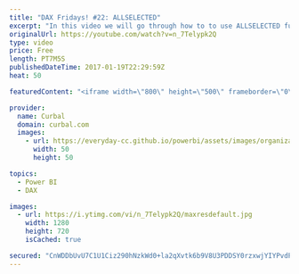 ```yaml
---
title: "DAX Fridays! #22: ALLSELECTED"
excerpt: "In this video we will go through how to to use ALLSELECTED function in DAX.  Link to pbix file:https://curbal.com/blog/glossary/allselected-dax  PREVIOUS VIDEO: NEXT VIDEO:   Looking for a download file? Go to our Download Center: https://curbal.com/donwload-center  SUBSCRIBE to learn more about Power"
originalUrl: https://youtube.com/watch?v=n_7Telypk2Q
type: video
price: Free
length: PT7M5S
publishedDateTime: 2017-01-19T22:29:59Z
heat: 50

featuredContent: "<iframe width=\"800\" height=\"500\" frameborder=\"0\" src=\"https://www.youtube.com/embed/n_7Telypk2Q\" allow=\"accelerometer; autoplay; encrypted-media; gyroscope; picture-in-picture\" allowfullscreen></iframe>"

provider:
  name: Curbal
  domain: curbal.com
  images:
    - url: https://everyday-cc.github.io/powerbi/assets/images/organizations/curbal.com-50x50.jpg
      width: 50
      height: 50

topics:
  - Power BI
  - DAX

images:
  - url: https://i.ytimg.com/vi/n_7Telypk2Q/maxresdefault.jpg
    width: 1280
    height: 720
    isCached: true

secured: "CnWDDbUvU7C1U1Ciz290hNzkWd0+la2qXvtk6b9V8U3PDDSY0rzxwjYIYPvdPnudvjmuBBXskXAdrVJ7LEH0qk2nZ4U5qsjykAHiObuphPyw+3NPwRN4jTSRqJ6s2VrPvWCYYUlu69se8qP/e8oR9ixGeTlPw+Wr/MZB3BSQ7dwBhRS7ujJAS41rIVkmb2VZQaTAsXmg7YgPovxHi2hq3XiGpbL677YQZ3jZuR63+Ax1BYErpX5jrci7yZ/jURMtkEkYTnopW6TDLTO35Amqsw+Gom4XcDldsH0h+OU1pa/wWfo3peIjw4uMZR+rueENYo4FinffPje33SB1SBScxcsqCyrqfVfhiN20ZwkIW5nAJr3s7x1OOqQvwj5S3hqpqwYqW0oRkXUxAJcLHe3Xn5zNcQ3SDG4AWw2qpe0GglM=;3Ht3xjftK6zkadTGvWD4aA=="
---
```


